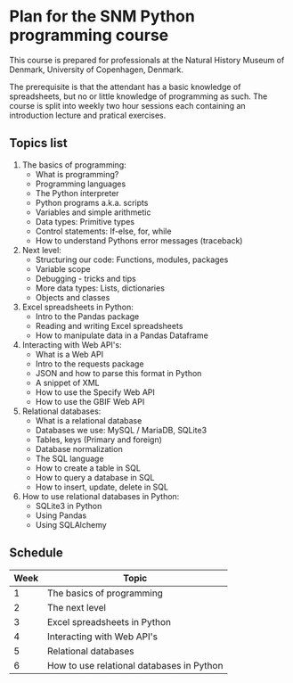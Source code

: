 # Plan for the SNM Python programming course
This course is prepared for professionals at the Natural History Museum of Denmark, University of Copenhagen, Denmark.

The prerequisite is that the attendant has a basic knowledge of spreadsheets, but no or little knowledge of programming as such.
The course is split into weekly two hour sessions each containing an introduction lecture and pratical exercises.


## Topics list

1. The basics of programming:
      - What is programming?
      - Programming languages
      - The Python interpreter
      - Python programs a.k.a. scripts
      - Variables and simple arithmetic
      - Data types: Primitive types
      - Control statements: If-else, for, while
      - How to understand Pythons error messages (traceback)
2. Next level:
      - Structuring our code: Functions, modules, packages
      - Variable scope
      - Debugging - tricks and tips
      - More data types: Lists, dictionaries
      - Objects and classes
3. Excel spreadsheets in Python:
      - Intro to the Pandas package
      - Reading and writing Excel spreadsheets
      - How to manipulate data in a Pandas Dataframe
4. Interacting with Web API's:
      - What is a Web API
      - Intro to the requests package
      - JSON and how to parse this format in Python
      - A snippet of XML
      - How to use the Specify Web API
      - How to use the GBIF Web API
5. Relational databases:
      - What is a relational database
      - Databases we use: MySQL / MariaDB, SQLite3
      - Tables, keys (Primary and foreign)
      - Database normalization
      - The SQL language
      - How to create a table in SQL
      - How to query a database in SQL
      - How to insert, update, delete in SQL
6. How to use relational databases in Python:
      - SQLite3 in Python
      - Using Pandas
      - Using SQLAlchemy


## Schedule
| Week |  Topic  |
|---------|----------|
| 1 | The basics of programming |
| 2 | The next level |
| 3 | Excel spreadsheets in Python | 
| 4 | Interacting with Web API's |
| 5 | Relational databases |
| 6 | How to use relational databases in Python |

